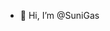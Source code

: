 - 👋 Hi, I’m @SuniGas


<!---
SuniGas/SuniGas is a ✨ special ✨ repository because its `README.md` (this file) appears on your GitHub profile.
You can click the Preview link to take a look at your changes.
--->
